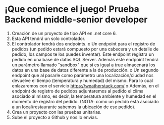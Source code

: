 # ¡Que comience el juego! Prueba Backend middle-senior developer
1. Creación de un proyecto de tipo API en .net core 6.
2. Esta API tendrá un solo controlador.
3. El controlador tendrá dos endpoints.
o Un endpoint para el registro de pedidos (un pedido estará
compuesto por una cabecera y un detalle de pedido, los campos te
los puedes inventar). Este endpoint registra un pedido en una base
de datos SQL Server. Además este endpoint tendrá un parámetro
llamado "sandbox" que si es igual a true almacenará los datos en una
base de datos diferente a la de producción.
o Un segundo endpoint que al pasarle como parámetro una
localización/ciudad nos devuelve el tiempo (temperatura y
humedad) del mismo. Para lo cual enlazaremos con el
servicio https://weatherstack.com/
o Además, en el endpoint de registro de pedidos adjuntaremos al
pedido el clima asociado al mismo, es decir, la temperatura ambiente
y humedad en el momento de registro del pedido. (NOTA: como un
pedido está asociado a un local/restaurante sabemos la ubicación de
ese pedido).
4. Crea un proyecto con las pruebas unitarias.
5. Sube el proyecto a Github y nos lo envías.
